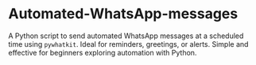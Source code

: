 # Automated-WhatsApp-messages
A Python script to send automated WhatsApp messages at a scheduled time using `pywhatkit`. Ideal for reminders, greetings, or alerts. Simple and effective for beginners exploring automation with Python.
